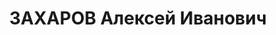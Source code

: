 ---
title: ЗАХАРОВ Алексей Иванович
description: 'Род. в 1897, Московская обл., русский, обр.: высшее, б/п. Ишимбайский
  нефтепромысел, мастер бригады

  Арестован 14.05.1937.

  Реабилитирован 04.04.1940'
---